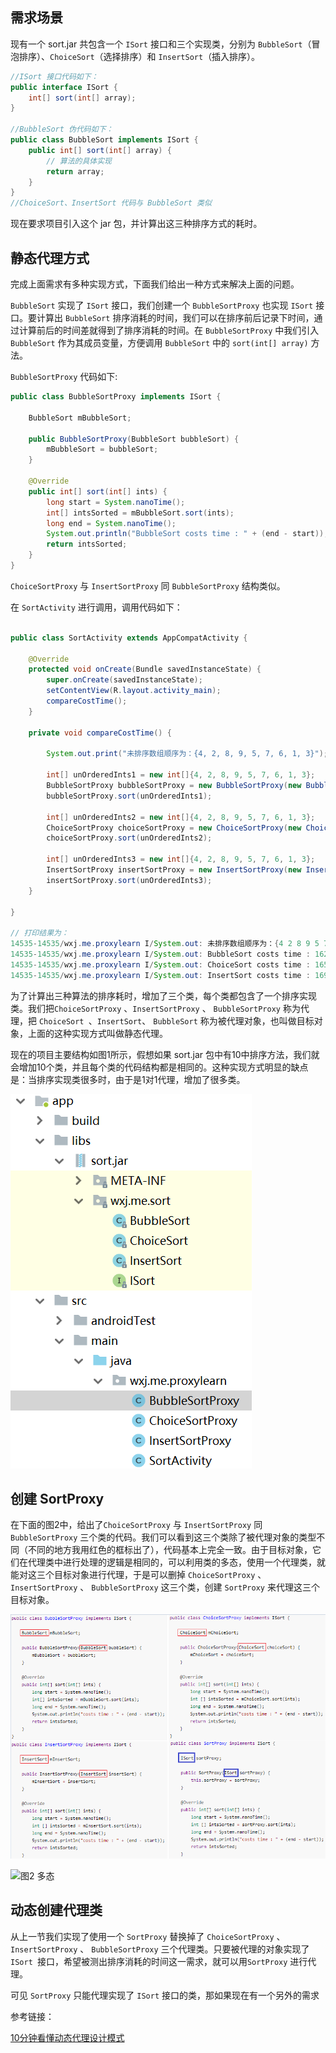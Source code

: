 ## 需求场景

现有一个 sort.jar 共包含一个 `ISort` 接口和三个实现类，分别为 `BubbleSort`（冒泡排序）、`ChoiceSort`（选择排序）和 `InsertSort`（插入排序）。

```java
//ISort 接口代码如下：
public interface ISort {
    int[] sort(int[] array);
}

//BubbleSort 伪代码如下：
public class BubbleSort implements ISort {
    public int[] sort(int[] array) {
        // 算法的具体实现
        return array;
    }
}
//ChoiceSort、InsertSort 代码与 BubbleSort 类似
```
现在要求项目引入这个 jar 包，并计算出这三种排序方式的耗时。

## 静态代理方式

完成上面需求有多种实现方式，下面我们给出一种方式来解决上面的问题。

`BubbleSort` 实现了 `ISort` 接口，我们创建一个 `BubbleSortProxy` 也实现 `ISort` 接口。要计算出 `BubbleSort` 排序消耗的时间，我们可以在排序前后记录下时间，通过计算前后的时间差就得到了排序消耗的时间。在 `BubbleSortProxy` 中我们引入 `BubbleSort` 作为其成员变量，方便调用 `BubbleSort` 中的 `sort(int[] array)` 方法。

`BubbleSortProxy` 代码如下:
```java
public class BubbleSortProxy implements ISort {

    BubbleSort mBubbleSort;

    public BubbleSortProxy(BubbleSort bubbleSort) {
        mBubbleSort = bubbleSort;
    }

    @Override
    public int[] sort(int[] ints) {
        long start = System.nanoTime();
        int[] intsSorted = mBubbleSort.sort(ints);
        long end = System.nanoTime();
        System.out.println("BubbleSort costs time : " + (end - start));
        return intsSorted;
    }
}
```
`ChoiceSortProxy` 与 `InsertSortProxy` 同 `BubbleSortProxy` 结构类似。

在 `SortActivity` 进行调用，调用代码如下：
```java

public class SortActivity extends AppCompatActivity {

    @Override
    protected void onCreate(Bundle savedInstanceState) {
        super.onCreate(savedInstanceState);
        setContentView(R.layout.activity_main);
        compareCostTime();
    }

    private void compareCostTime() {
   
        System.out.print("未排序数组顺序为：{4, 2, 8, 9, 5, 7, 6, 1, 3}");

        int[] unOrderedInts1 = new int[]{4, 2, 8, 9, 5, 7, 6, 1, 3};
        BubbleSortProxy bubbleSortProxy = new BubbleSortProxy(new BubbleSort());
        bubbleSortProxy.sort(unOrderedInts1);

        int[] unOrderedInts2 = new int[]{4, 2, 8, 9, 5, 7, 6, 1, 3};
        ChoiceSortProxy choiceSortProxy = new ChoiceSortProxy(new ChoiceSort());
        choiceSortProxy.sort(unOrderedInts2);

        int[] unOrderedInts3 = new int[]{4, 2, 8, 9, 5, 7, 6, 1, 3};
        InsertSortProxy insertSortProxy = new InsertSortProxy(new InsertSort());
        insertSortProxy.sort(unOrderedInts3);
    }

}

// 打印结果为：
14535-14535/wxj.me.proxylearn I/System.out: 未排序数组顺序为：{4 2 8 9 5 7 6 1 3}
14535-14535/wxj.me.proxylearn I/System.out: BubbleSort costs time : 16200
14535-14535/wxj.me.proxylearn I/System.out: ChoiceSort costs time : 16590
14535-14535/wxj.me.proxylearn I/System.out: InsertSort costs time : 16990
```
为了计算出三种算法的排序耗时，增加了三个类，每个类都包含了一个排序实现类。我们把`ChoiceSortProxy` 、`InsertSortProxy` 、 `BubbleSortProxy` 称为代理，把 `ChoiceSort `、`InsertSort`、 `BubbleSort`  称为被代理对象，也叫做目标对象，上面的这种实现方式叫做静态代理。

现在的项目主要结构如图1所示，假想如果 sort.jar 包中有10中排序方法，我们就会增加10个类，并且每个类的代码结构都是相同的。这种实现方式明显的缺点是：当排序实现类很多时，由于是1对1代理，增加了很多类。

![图1 静态代理项目结构](./image/静态代理项目结构.png) 



## 创建 SortProxy

在下面的图2中，给出了`ChoiceSortProxy` 与 `InsertSortProxy` 同 `BubbleSortProxy` 三个类的代码。我们可以看到这三个类除了被代理对象的类型不同（不同的地方我用红色的框标出了），代码基本上完全一致。由于目标对象，它们在代理类中进行处理的逻辑是相同的，可以利用类的多态，使用一个代理类，就能对这三个目标对象进行代理，于是可以删掉 `ChoiceSortProxy` 、`InsertSortProxy` 、 `BubbleSortProxy` 这三个类，创建 `SortProxy` 来代理这三个目标对象。

![多态](./image/polymorphism.jpg)

![图2 多态](./image/polymorphsim.png) 



## 动态创建代理类

从上一节我们实现了使用一个 `SortProxy` 替换掉了 `ChoiceSortProxy` 、`InsertSortProxy` 、 `BubbleSortProxy` 三个代理类。只要被代理的对象实现了 `ISort `接口，希望被测出排序消耗的时间这一需求，就可以用`SortProxy` 进行代理。

可见 `SortProxy` 只能代理实现了 `ISort` 接口的类，那如果现在有一个另外的需求

参考链接：

[10分钟看懂动态代理设计模式](https://www.jianshu.com/p/fc285d669bc5)
